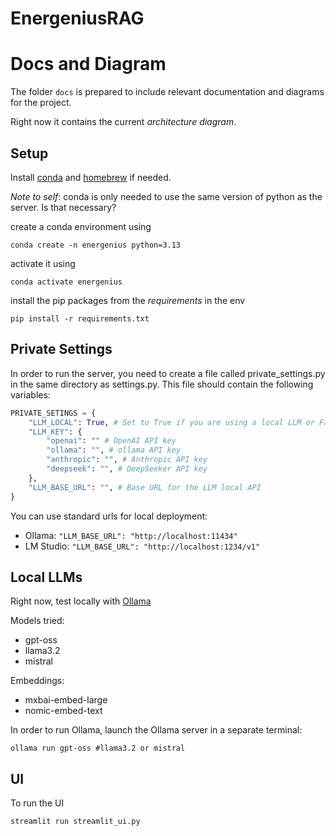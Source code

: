 # EnergeniusRAG

# Docs and Diagram

The folder `docs` is prepared to include relevant documentation and diagrams for the project.

Right now it contains the current _architecture diagram_.

## Setup

Install [conda](https://docs.conda.io/projects/conda/en/23.1.x/user-guide/install/) and [homebrew](https://brew.sh/) if needed.

_Note to self_: conda is only needed to use the same version of python as the server. Is that necessary?

create a conda environment using

```shell
conda create -n energenius python=3.13
```

activate it using

```shell
conda activate energenius
```

install the pip packages from the _requirements_ in the env

```shell
pip install -r requirements.txt
```

## Private Settings

In order to run the server, you need to create a file called private_settings.py in the same directory as settings.py. This file should contain the following variables:

```python
PRIVATE_SETINGS = {
    "LLM_LOCAL": True, # Set to True if you are using a local LLM or False if you are using a remote LLM
    "LLM_KEY": {
        "openai": "" # OpenAI API key
        "ollama": "", # ollama API key
        "anthropic": "", # Anthropic API key
        "deepseek": "", # DeepSeeker API key
    },
    "LLM_BASE_URL": "", # Base URL for the LLM local API
}
```

You can use standard urls for local deployment:

-   Ollama: `"LLM_BASE_URL": "http://localhost:11434"`
-   LM Studio: `"LLM_BASE_URL": "http://localhost:1234/v1"`

## Local LLMs

Right now, test locally with [Ollama](https://ollama.com/)

Models tried:

-   gpt-oss
-   llama3.2
-   mistral

Embeddings:

-   mxbai-embed-large
-   nomic-embed-text

In order to run Ollama, launch the Ollama server in a separate terminal:

```shell
ollama run gpt-oss #llama3.2 or mistral
```

## UI

To run the UI

```shell
streamlit run streamlit_ui.py
```
